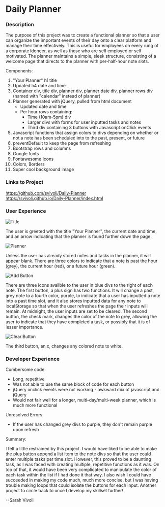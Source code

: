 # Daily Planner

### Description

The purpose of this project was to create a functional planner so that a user can organize the important events of their day onto a clear platform and manage their time effectively. This is useful for employees on every rung of a corporate ldoneer, as well as those who are self employed or self motivated. The planner maintains a simple, sleek structure, consisting of a welcome page that directs to the planner with per-half-hour note slots.

Components:
1. "Your Planner" h1 title
2. Updated h4 date and time 
3. Container div, title div, planner div, planner date div, planner rows div (named with "calendar" instead of planner)
4. Planner generated with jQuery, pulled from html document
    - Updated date and time
    - Per hour rows containing: 
        * Time (10am-5pm) div
        * Larger divs with forms for user inputted tasks and notes
        * Third div containing 3 buttons with Javascript onClick events
5. Javascript functions that assign colors to divs depending on whether or not a note has been scheduled into to the past, present, or future
6. preventDefault to keep the page from refreshing
6. Bootstrap rows and columns
7. Google fonts
8. Fontawesome Icons
9. Colors, Borders
10. Super cool background image

### Links to Project

https://github.com/svivoli/Daily-Planner  
https://svivoli.github.io/Daily-Planner/index.html

### User Experience

![Title](https://i.imgur.com/kfs2X35.jpg)

The user is greeted with the title "Your Planner", the current date and time, and an arrow indicating that the planner is found further down the page. 

![Planner](https://i.imgur.com/xpivhPm.jpg)

Unless the user has already stored notes and tasks in the planner, it will appear blank. There are  three colors to indicate that a note is past the hour (grey), the current hour (red), or a future hour (green).

![Add Button](https://i.imgur.com/mnZqu5n.png)

There are three icons availble to the user in blue divs to the right of each note. The first button, a plus sign has two functions. It will change a past, grey note to a fourth color, purple, to indicate that a user has inputted a note into a past time slot, and it also stores inputted data for any note to localStorage so that when the user refreshes the page their inputs will remain. At midnight, the user inputs are set to be cleared. The second button, the check mark, changes the color of the note to grey, allowing the user to indicate that they have completed a task, or possibly that it is of lesser importance. 

![Clear Button](https://i.imgur.com/eO2806b.png)

The third button, an x, changes any colored note to white.

### Developer Experience

Cumbersome code:

- Long, repetitive
- Was not able to use the same block of code for each button
- jQuery onclick events were not working - awkward mix of javascript and jQuery
- Would not fair well for a longer, multi-day/multi-week planner, which is much more functional

Unresolved Errors:

- If the user has changed grey divs to purple, they don't remain purple upon refresh

Summary:

I felt a little restrained by this project. I would have liked to be able to make the plus button append a list item to the note divs so that the user could enter multiple tasks per time slot. However, this proved to be a daunting task, as I was faced with creating multiple, repetitive functions as it was.  On top of that, it would have been very complicated to manipulate the color of each task within the list if I had done it that way. I also wish I could have succeeded in making my code much, much more concise, but I was having trouble making loops that could isolate the buttons for each input. Another project to circle back to once I develop my skillset further!

--Sarah Vivoli



